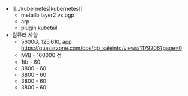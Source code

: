 - [[../kubernetes|kubernetes]]
  - metallb layer2 vs bgp
  - arp
  - plugin kubetail
- 컴퓨터 사양
  - 5600G, 125,610, app https://quasarzone.com/bbs/qb_saleinfo/views/1179206?page=0
  - M/B - 160000 선
  - 1tb - 60
  - 3800 - 60
  - 3800 - 60
  - 3800 - 60
  - 3800 - 60
